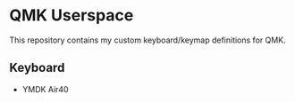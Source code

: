 # QMK Userspace

This repository contains my custom keyboard/keymap definitions for QMK.

## Keyboard

 * YMDK Air40


